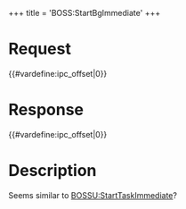 +++
title = 'BOSS:StartBgImmediate'
+++

# Request

{{#vardefine:ipc_offset\|0}}

# Response

{{#vardefine:ipc_offset\|0}}

# Description

Seems similar to
[BOSSU:StartTaskImmediate](BOSSU:StartTaskImmediate "wikilink")?